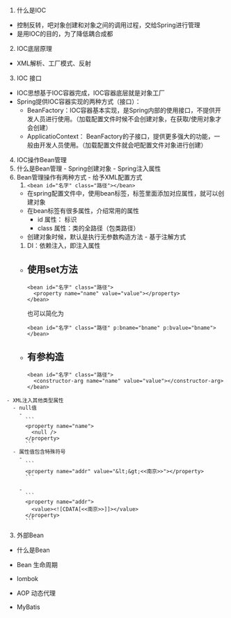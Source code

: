 1. 什么是IOC
- 控制反转，吧对象创建和对象之间的调用过程，交给Spring进行管理
- 是用IOC的目的，为了降低耦合成都
2. IOC底层原理
- XML解析、工厂模式、反射 
3. IOC 接口
- IOC思想基于IOC容器完成，IOC容器底层就是对象工厂
- Spring提供IOC容器实现的两种方式（接口）：
  - BeanFactory：IOC容器基本实现，是Spring内部的使用接口，不提供开发人员进行使用。（加载配置文件时候不会创建对象，在获取/使用对象才会创建）
  - ApplicatioContext： BeanFactory的子接口，提供更多强大的功能，一般由开发人员使用。（加载配置文件就会吧配置文件对象进行创建）
4. IOC操作Bean管理
  1. 什么是Bean管理
    - Spring创建对象
    - Spring注入属性
  2. Bean管理操作有两种方式
    - 给予XML配置方式
      1. ```<bean id="名字" class="路径"></bean>```
        - 在spring配置文件中，使用bean标签，标签里面添加对应属性，就可以创建对象
        - 在bean标签有很多属性，介绍常用的属性
          - id 属性： 标识
          - class 属性：类的全路径（包类路径）
        - 创建对象时候，默认是执行无参数构造方法
    - 基于注解方式
      1. DI：依赖注入，即注入属性
        - 使用set方法
          - 
            ```
            <bean id="名字" class="路径">
              <property name="name" value="value"></property>
            </bean>
            ```
            也可以简化为
            ```
            <bean id="名字" class="路径" p:bname="bname" p:bvalue="bname">
            </bean>
            ```

        - 有参构造
          - 
            ```
            <bean id="名字" class="路径">
              <constructor-arg name="name" value="value"></constructor-arg>
            </bean>
            ```
    - XML注入其他类型属性
      - null值
        - 
          ```
          <property name="name">
            <null />
          </property>
          ```
      - 属性值包含特殊符号
        - 
          ```
          <property name="addr" value="&lt;&gt;<<南京>>"></property>
          ```

        - 
          ```
          <property name="addr">
            <value><![CDATA[<<南京>>]]></value>
          </property>
          ```
  3. 外部Bean
- 什么是Bean
- Bean 生命周期
- lombok


- AOP 动态代理

- MyBatis